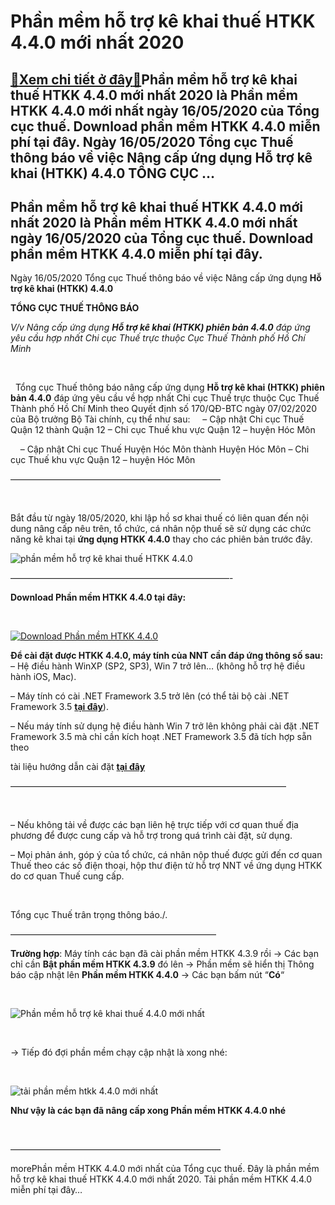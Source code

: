 Phần mềm hỗ trợ kê khai thuế HTKK 4.4.0 mới nhất 2020
=====================================================

[:gift:Xem chi tiết ở đây:gift:](https://hddtvn.com/phan-mem-ho-tro-ke-khai-thue-htkk-4-4-0-moi-nhat-2020/)Phần mềm hỗ trợ kê khai thuế HTKK 4.4.0 mới nhất 2020 là Phần mềm HTKK 4.4.0 mới nhất ngày 16/05/2020 của Tổng cục thuế. Download phần mềm HTKK 4.4.0 miễn phí tại đây. Ngày 16/05/2020 Tổng cục Thuế thông báo về việc Nâng cấp ứng dụng Hỗ trợ kê khai (HTKK) 4.4.0 TỔNG CỤC …
--------------------------------------------------------------------------------------------------------------------------------------------------------------------------------------------------------------------------------------------------------------------------------



Phần mềm hỗ trợ kê khai thuế HTKK 4.4.0 mới nhất 2020 là Phần mềm HTKK 4.4.0 mới nhất ngày 16/05/2020 của Tổng cục thuế. Download phần mềm HTKK 4.4.0 miễn phí tại đây.
-------------------------------------------------------------------------------------------------------------------------------------------------------------------------


Ngày 16/05/2020 Tổng cục Thuế thông báo về việc Nâng cấp ứng dụng **Hỗ trợ kê khai (HTKK) 4.4.0**



  

**TỔNG CỤC THUẾ THÔNG BÁO**

*V/v Nâng cấp ứng dụng **Hỗ trợ kê khai (HTKK) phiên bản 4.4.0** đáp ứng yêu cầu hợp nhất Chi cục Thuế trực thuộc Cục Thuế Thành phố Hồ Chí Minh*  

  

  Tổng cục Thuế thông báo nâng cấp ứng dụng **Hỗ trợ kê khai (HTKK) phiên bản 4.4.0** đáp ứng yêu cầu về hợp nhất Chi cục Thuế trực thuộc Cục Thuế Thành phố Hồ Chí Minh theo Quyết định số 170/QĐ-BTC ngày 07/02/2020 của Bộ trưởng Bộ Tài chính, cụ thể như sau:
    – Cập nhật Chi cục Thuế Quận 12 thành Quận 12 – Chi cục Thuế khu vực Quận 12 – huyện Hóc Môn  

    – Cập nhật Chi cục Thuế Huyện Hóc Môn thành Huyện Hóc Môn – Chi cục Thuế khu vực Quận 12 – huyện Hóc Môn



————————————————————————

  

Bắt đầu từ ngày 18/05/2020, khi lập hồ sơ khai thuế có liên quan đến nội dung nâng cấp nêu trên, tổ chức, cá nhân nộp thuế sẽ sử dụng các chức năng kê khai tại **ứng dụng HTKK 4.4.0** thay cho các phiên bản trước đây.

  

![phần mềm hỗ trợ kê khai thuế HTKK 4.4.0](https://hddtvn.com/wp-content/uploads/2021/01/phan-mem-ho-ke-khai-thue-HTKK-4_4_0.png "phần mềm hỗ trợ kê khai thuế HTKK 4.4.0")

—————————————————————————-



**Download Phần mềm HTKK 4.4.0 tại đây:**  

  

[![Download Phần mềm HTKK 4.4.0](https://hddtvn.com/wp-content/uploads/2021/01/tai-xuong.png "Download Phần mềm HTKK 4.4.0")](https://www.fshare.vn/file/N6L97WQQ7FC7 "Download Phần mềm HTKK 4.4.0")


**Để cài đặt được HTKK 4.4.0, máy tính của NNT cần đáp ứng thông số sau:**
– Hệ điều hành WinXP (SP2, SP3), Win 7 trở lên… (không hỗ trợ hệ điều hành iOS, Mac).


– Máy tính có cài .NET Framework 3.5 trở lên (có thể tải bộ cài .NET Framework 3.5 **[tại đây](https://www.fshare.vn/file/F4X6R3TJZ5FH "tải NET Frameword 3.5")**).


 – Nếu máy tính sử dụng hệ điều hành Win 7 trở lên không phải cài đặt .NET Framework 3.5 mà chỉ cần kích hoạt .NET Framework 3.5 đã tích hợp sẵn theo 

tài liệu hướng dẫn cài đặt **[tại đây](http://www.gdt.gov.vn/wps/wcm/connect/ee2414f2-f093-4eb7-91bf-7df936c36444/HD+cai+dat+HTKK+4.0.pdf?MOD=AJPERES&CACHEID=ROOTWORKSPACEee2414f2-f093-4eb7-91bf-7df936c36444 "hướng dẫn cài đặt htkk 4.0")**

  

 ———————————————————————————————–  

  

– Nếu không tải về được các bạn liên hệ trực tiếp với cơ quan thuế địa phương để được cung cấp và hỗ trợ trong quá trình cài đặt, sử dụng.


– Mọi phản ánh, góp ý của tổ chức, cá nhân nộp thuế được gửi đến cơ quan Thuế theo các số điện thoại, hộp thư điện tử hỗ trợ NNT về ứng dụng HTKK do cơ quan Thuế cung cấp.  

 



Tổng cục Thuế trân trọng thông báo./.

  

———————————————————————–

  

**Trường hợp**: Máy tính các bạn đã cài phần mềm HTKK 4.3.9 rồi -> Các bạn chỉ cần **Bật phần mềm HTKK 4.3.9** đó lên -> Phần mềm sẽ hiển thị Thông báo cập nhật lên **Phần mềm HTKK 4.4.0** -> Các bạn bấm nút “**Có**“  

  

![Phần mềm hỗ trợ kê khai thuế 4.4.0 mới nhất](https://hddtvn.com/wp-content/uploads/2021/01/phan-mem-ho-tro-ke-khai-thue-4_4_0-moi-nhat.png "Phần mềm hỗ trợ kê khai thuế 4.4.0 mới nhất")  

  

-> Tiếp đó đợi phần mềm chạy cập nhật là xong nhé:  

  

![tải phần mềm htkk 4.4.0 mới nhất](https://hddtvn.com/wp-content/uploads/2021/01/tai-phan-mem-htkk-4-4-0-moi-nhat.png "tải phần mềm htkk 4.4.0 mới nhất")

**Như vậy là các bạn đã nâng cấp xong Phần mềm HTKK 4.4.0 nhé**

  

————————————————————————

morePhần mềm HTKK 4.4.0 mới nhất của Tổng cục thuế. Đây là phần mềm hỗ trợ kê khai thuế HTKK 4.4.0 mới nhất 2020. Tải phần mềm HTKK 4.4.0 miễn phí tại đây…

